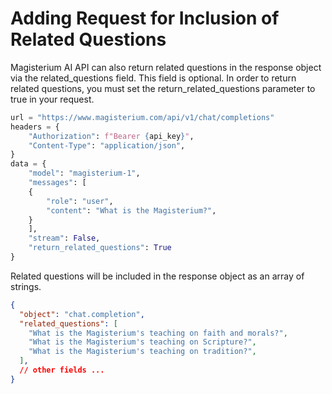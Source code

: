 # Adding Request for Inclusion of Related Questions

Magisterium AI API can also return related questions in the response object via the related_questions field. This field is optional. In order to return related questions, you must set the return_related_questions parameter to true in your request.

```python
url = "https://www.magisterium.com/api/v1/chat/completions"
headers = {
    "Authorization": f"Bearer {api_key}",
    "Content-Type": "application/json",
}
data = {
    "model": "magisterium-1",
    "messages": [
    {
        "role": "user",
        "content": "What is the Magisterium?",
    }
    ],
    "stream": False,
    "return_related_questions": True
}
```

Related questions will be included in the response object as an array of strings.

```json
{
  "object": "chat.completion",
  "related_questions": [
    "What is the Magisterium's teaching on faith and morals?",
    "What is the Magisterium's teaching on Scripture?",
    "What is the Magisterium's teaching on tradition?",
  ],
  // other fields ...
}
```
